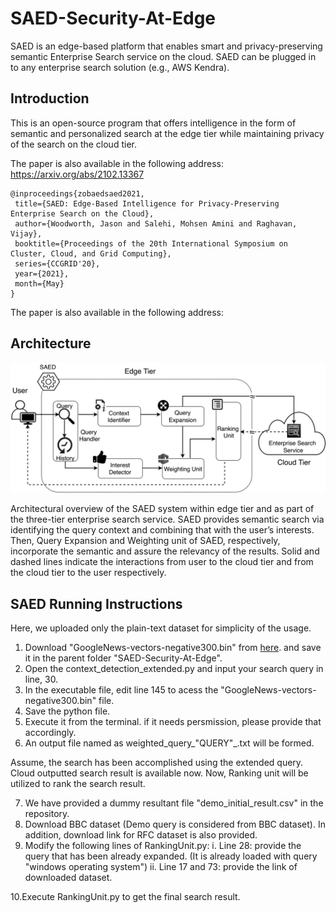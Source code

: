 # SAED-Security-At-Edge
SAED is an edge-based platform that enables smart and privacy-preserving semantic Enterprise Search service on the cloud. SAED can be plugged in to any enterprise search solution (e.g., AWS Kendra). 
## Introduction
This is an open-source program that offers intelligence in the form of semantic and personalized search at the edge tier
while maintaining privacy of the search on the cloud tier. 

The paper is also available in the following address:
https://arxiv.org/abs/2102.13367

 ````
 @inproceedings{zobaedsaed2021,
  title={SAED: Edge-Based Intelligence for Privacy-Preserving Enterprise Search on the Cloud},
  author={Woodworth, Jason and Salehi, Mohsen Amini and Raghavan, Vijay},
  booktitle={Proceedings of the 20th International Symposium on Cluster, Cloud, and Grid Computing},
  series={CCGRID'20},
  year={2021},
  month={May}
}
 ````
 The paper is also available in the following address:
 
## Architecture
<p align="center"><img src="archi.png"></p>
Architectural overview of the SAED system within edge tier and as part of the three-tier enterprise search service. SAED provides semantic search via identifying the query context and combining that with the user’s interests. Then, Query Expansion and Weighting unit of SAED, respectively, incorporate the semantic and assure the relevancy of the results. Solid and dashed lines indicate the interactions from user to the cloud tier and from the cloud tier to the user respectively.

## SAED Running Instructions
Here, we uploaded only the plain-text dataset for simplicity of the usage.
1. Download "GoogleNews-vectors-negative300.bin" from [here](https://drive.google.com/file/d/0B7XkCwpI5KDYNlNUTTlSS21pQmM/edit). and save it in the parent folder "SAED-Security-At-Edge".
2. Open the context_detection_extended.py and input your search query in line, 30.
3. In the executable file, edit line 145 to acess the "GoogleNews-vectors-negative300.bin" file.
4. Save the python file. 
5. Execute it from the terminal. if it needs persmission, please provide that accordingly. 
6. An output file named as weighted_query_"QUERY"_.txt will be formed. 

Assume, the search has been accomplished using the extended query. Cloud outputted search result is available now.
Now, Ranking unit will be utilized to rank the search result. 

7. We have provided a dummy resultant file "demo_initial_result.csv" in the repository.
8. Download BBC dataset (Demo query is considered from BBC dataset). In addition, download link for RFC dataset is also provided. 
9. Modify the following lines of RankingUnit.py:
    i.  Line 28: provide the query that has been already expanded. (It is already loaded with query "windows operating system") 
    ii. Line 17 and 73: provide the link of downloaded dataset.
    
10.Execute RankingUnit.py to get the final search result.
